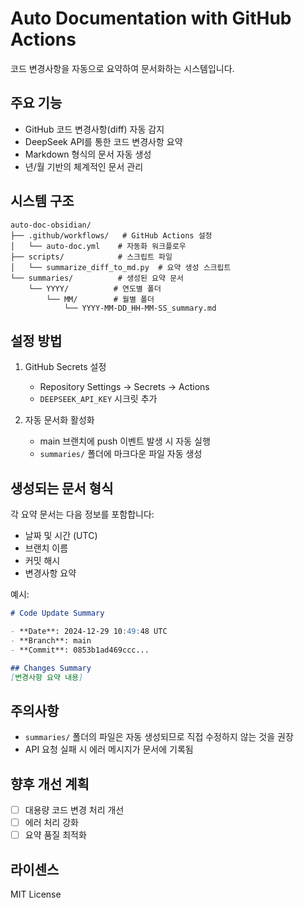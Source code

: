 # Auto Documentation with GitHub Actions

코드 변경사항을 자동으로 요약하여 문서화하는 시스템입니다.

## 주요 기능

- GitHub 코드 변경사항(diff) 자동 감지
- DeepSeek API를 통한 코드 변경사항 요약
- Markdown 형식의 문서 자동 생성
- 년/월 기반의 체계적인 문서 관리

## 시스템 구조

```
auto-doc-obsidian/
├── .github/workflows/   # GitHub Actions 설정
│   └── auto-doc.yml    # 자동화 워크플로우
├── scripts/            # 스크립트 파일
│   └── summarize_diff_to_md.py  # 요약 생성 스크립트
└── summaries/          # 생성된 요약 문서
    └── YYYY/          # 연도별 폴더
        └── MM/        # 월별 폴더
            └── YYYY-MM-DD_HH-MM-SS_summary.md
```

## 설정 방법

1. GitHub Secrets 설정
   - Repository Settings → Secrets → Actions
   - `DEEPSEEK_API_KEY` 시크릿 추가

2. 자동 문서화 활성화
   - main 브랜치에 push 이벤트 발생 시 자동 실행
   - `summaries/` 폴더에 마크다운 파일 자동 생성

## 생성되는 문서 형식

각 요약 문서는 다음 정보를 포함합니다:
- 날짜 및 시간 (UTC)
- 브랜치 이름
- 커밋 해시
- 변경사항 요약

예시:
```markdown
# Code Update Summary

- **Date**: 2024-12-29 10:49:48 UTC
- **Branch**: main
- **Commit**: 0853b1ad469ccc...

## Changes Summary
[변경사항 요약 내용]
```

## 주의사항

- `summaries/` 폴더의 파일은 자동 생성되므로 직접 수정하지 않는 것을 권장
- API 요청 실패 시 에러 메시지가 문서에 기록됨

## 향후 개선 계획

- [ ] 대용량 코드 변경 처리 개선
- [ ] 에러 처리 강화
- [ ] 요약 품질 최적화

## 라이센스

MIT License

